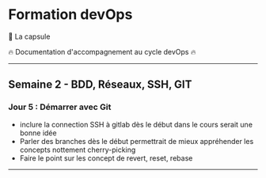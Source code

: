 # Formation devOps

:pill: La capsule

:fire: Documentation d'accompagnement au cycle devOps :fire:

---

## Semaine 2 - BDD, Réseaux, SSH, GIT

### Jour 5 : Démarrer avec Git

- inclure la connection SSH à gitlab dès le début dans le cours serait une bonne idée
- Parler des branches dès le début permettrait de mieux appréhender les concepts nottement cherry-picking
- Faire le point sur les concept de revert, reset, rebase
---
